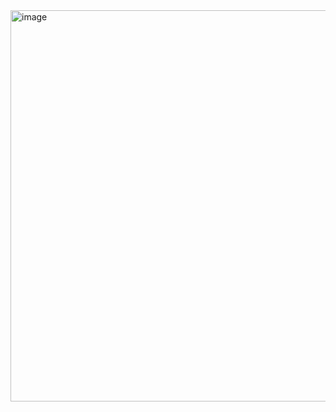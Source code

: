 <img width="1366" height="626" alt="image" src="https://github.com/user-attachments/assets/00b040bc-1359-42ae-a98c-892e5db9aa7a" />



